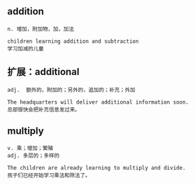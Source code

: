 ## addition
```
n. 增加，附加物，加，加法

children learning addition and subtraction
学习加减的儿童
```

## 扩展：additional
```
adj.  额外的，附加的；另外的，追加的；补充；外加

The headquarters will deliver additional information soon.
总部很快会把补充信息发过来。
```


## multiply
```
v. 乘；增加；繁殖
adj. 多层的；多样的

The children are already learning to multiply and divide.
孩子们已经开始学习乘法和除法了。
```